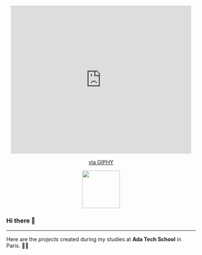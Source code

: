 <div id="header" align="center">
  <iframe src="https://giphy.com/embed/MeJgB3yMMwIaHmKD4z" width="480" height="394" frameBorder="0" class="giphy-embed" allowFullScreen></iframe><p><a href="https://giphy.com/gifs/2000s-00s-middle-school-MeJgB3yMMwIaHmKD4z">via GIPHY</a></p>
 
  <img src="[https://giphy.com/gifs/gis-women-in-science-girls-stem-UcQSokPVOjz1eBX9G](https://giphy.com/embed/MeJgB3yMMwIaHmKD4z)" width="100"/>
</div>

### Hi there 👋
***
Here are the _projects_ created during my studies at __Ada Tech School__ in Paris. 💪🏻


<!--
**JuanitaAK/JuanitaAK** is a ✨ _special_ ✨ repository because its `README.md` (this file) appears on your GitHub profile.

Here are some ideas to get you started:

- 🔭 I’m currently working on ...
- 🌱 I’m currently learning ...
- 👯 I’m looking to collaborate on ...
- 🤔 I’m looking for help with ...
- 💬 Ask me about ...
- 📫 How to reach me: ...
- 😄 Pronouns: ...
- ⚡ Fun fact: ...
-->
